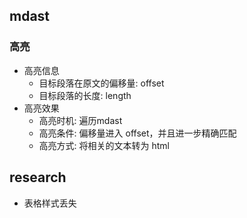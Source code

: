## mdast

### 高亮
+ 高亮信息
    + 目标段落在原文的偏移量: offset
    + 目标段落的长度: length
+ 高亮效果
    + 高亮时机: 遍历mdast
    + 高亮条件: 偏移量进入 offset，并且进一步精确匹配
    + 高亮方式: 将相关的文本转为 html

## research

+ 表格样式丢失

